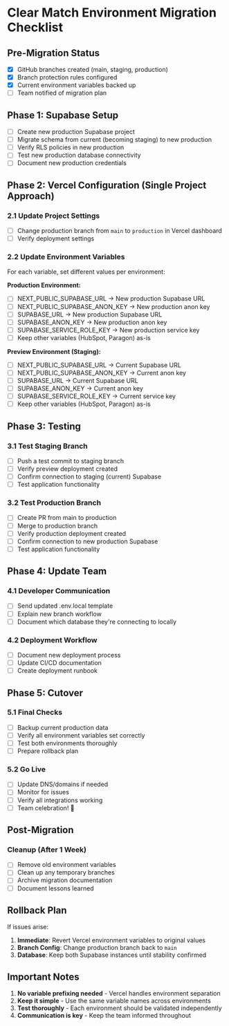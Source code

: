 # Clear Match Environment Migration Checklist

## Pre-Migration Status
- [x] GitHub branches created (main, staging, production)
- [x] Branch protection rules configured
- [x] Current environment variables backed up
- [ ] Team notified of migration plan

## Phase 1: Supabase Setup
- [ ] Create new production Supabase project
- [ ] Migrate schema from current (becoming staging) to new production
- [ ] Verify RLS policies in new production
- [ ] Test new production database connectivity
- [ ] Document new production credentials

## Phase 2: Vercel Configuration (Single Project Approach)

### 2.1 Update Project Settings
- [ ] Change production branch from `main` to `production` in Vercel dashboard
- [ ] Verify deployment settings

### 2.2 Update Environment Variables
For each variable, set different values per environment:

**Production Environment:**
- [ ] NEXT_PUBLIC_SUPABASE_URL → New production Supabase URL
- [ ] NEXT_PUBLIC_SUPABASE_ANON_KEY → New production anon key
- [ ] SUPABASE_URL → New production Supabase URL
- [ ] SUPABASE_ANON_KEY → New production anon key
- [ ] SUPABASE_SERVICE_ROLE_KEY → New production service key
- [ ] Keep other variables (HubSpot, Paragon) as-is

**Preview Environment (Staging):**
- [ ] NEXT_PUBLIC_SUPABASE_URL → Current Supabase URL
- [ ] NEXT_PUBLIC_SUPABASE_ANON_KEY → Current anon key
- [ ] SUPABASE_URL → Current Supabase URL
- [ ] SUPABASE_ANON_KEY → Current anon key
- [ ] SUPABASE_SERVICE_ROLE_KEY → Current service key
- [ ] Keep other variables (HubSpot, Paragon) as-is

## Phase 3: Testing

### 3.1 Test Staging Branch
- [ ] Push a test commit to staging branch
- [ ] Verify preview deployment created
- [ ] Confirm connection to staging (current) Supabase
- [ ] Test application functionality

### 3.2 Test Production Branch
- [ ] Create PR from main to production
- [ ] Merge to production branch
- [ ] Verify production deployment created
- [ ] Confirm connection to new production Supabase
- [ ] Test application functionality

## Phase 4: Update Team

### 4.1 Developer Communication
- [ ] Send updated .env.local template
- [ ] Explain new branch workflow
- [ ] Document which database they're connecting to locally

### 4.2 Deployment Workflow
- [ ] Document new deployment process
- [ ] Update CI/CD documentation
- [ ] Create deployment runbook

## Phase 5: Cutover

### 5.1 Final Checks
- [ ] Backup current production data
- [ ] Verify all environment variables set correctly
- [ ] Test both environments thoroughly
- [ ] Prepare rollback plan

### 5.2 Go Live
- [ ] Update DNS/domains if needed
- [ ] Monitor for issues
- [ ] Verify all integrations working
- [ ] Team celebration! 🎉

## Post-Migration

### Cleanup (After 1 Week)
- [ ] Remove old environment variables
- [ ] Clean up any temporary branches
- [ ] Archive migration documentation
- [ ] Document lessons learned

## Rollback Plan

If issues arise:
1. **Immediate**: Revert Vercel environment variables to original values
2. **Branch Config**: Change production branch back to `main`
3. **Database**: Keep both Supabase instances until stability confirmed

## Important Notes

1. **No variable prefixing needed** - Vercel handles environment separation
2. **Keep it simple** - Use the same variable names across environments
3. **Test thoroughly** - Each environment should be validated independently
4. **Communication is key** - Keep the team informed throughout